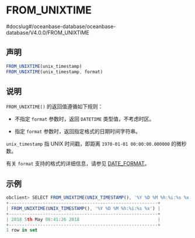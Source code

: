 FROM_UNIXTIME 
==================================
#docslug#/oceanbase-database/oceanbase-database/V4.0.0/FROM_UNIXTIME


声明 
-----------------------

```javascript
FROM_UNIXTIME(unix_timestamp)
FROM_UNIXTIME(unix_timestamp, format)
```



说明 
-----------------------

`FROM_UNIXTIME()` 的返回值遵循如下规则：

* 不指定 `format` 参数时，返回 `DATETIME` 类型值，不考虑时区。

  

* 指定 `format` 参数时，返回指定格式的日期时间字符串。

  




`unix_timestamp` 指 UNIX 时间戳，即距离 `1970-01-01 00:00:00.000000` 的微秒数。

有关 `format` 支持的格式的详细信息，请参见 [DATE_FORMAT](../1.date-and-time-functions-1/10.DATE_FORMAT.md)。

示例 
-----------------------

```javascript
obclient> SELECT FROM_UNIXTIME(UNIX_TIMESTAMP(), '%Y %D %M %h:%i:%s %x');
+---------------------------------------------------------+
| FROM_UNIXTIME(UNIX_TIMESTAMP(), '%Y %D %M %h:%i:%s %x') |
+---------------------------------------------------------+
| 2018 5th May 08:41:26 2018                              |
+---------------------------------------------------------+
1 row in set 
```


